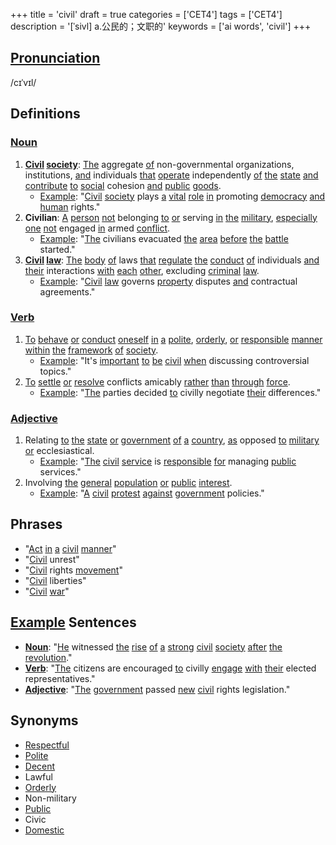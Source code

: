 +++
title = 'civil'
draft = true
categories = ['CET4']
tags = ['CET4']
description = '[ˈsivl] a.公民的；文职的'
keywords = ['ai words', 'civil']
+++

## [Pronunciation](/en/post/pronunciation/)
/cɪˈvɪl/

## Definitions
### [Noun](/en/post/noun/)
1. **[Civil](/en/post/civil/) [society](/en/post/society/)**: [The](/en/post/the/) aggregate [of](/en/post/of/) non-governmental organizations, institutions, [and](/en/post/and/) individuals [that](/en/post/that/) [operate](/en/post/operate/) independently [of](/en/post/of/) [the](/en/post/the/) [state](/en/post/state/) [and](/en/post/and/) [contribute](/en/post/contribute/) [to](/en/post/to/) [social](/en/post/social/) cohesion [and](/en/post/and/) [public](/en/post/public/) [goods](/en/post/goods/).
   - [Example](/en/post/example/): "[Civil](/en/post/civil/) [society](/en/post/society/) plays [a](/en/post/a/) [vital](/en/post/vital/) [role](/en/post/role/) [in](/en/post/in/) promoting [democracy](/en/post/democracy/) [and](/en/post/and/) [human](/en/post/human/) rights."
2. **Civilian**: [A](/en/post/a/) [person](/en/post/person/) [not](/en/post/not/) belonging [to](/en/post/to/) [or](/en/post/or/) serving [in](/en/post/in/) [the](/en/post/the/) [military](/en/post/military/), [especially](/en/post/especially/) [one](/en/post/one/) [not](/en/post/not/) engaged [in](/en/post/in/) armed [conflict](/en/post/conflict/).
   - [Example](/en/post/example/): "[The](/en/post/the/) civilians evacuated [the](/en/post/the/) [area](/en/post/area/) [before](/en/post/before/) [the](/en/post/the/) [battle](/en/post/battle/) started."
3. **[Civil](/en/post/civil/) [law](/en/post/law/)**: [The](/en/post/the/) [body](/en/post/body/) [of](/en/post/of/) laws [that](/en/post/that/) [regulate](/en/post/regulate/) [the](/en/post/the/) [conduct](/en/post/conduct/) [of](/en/post/of/) individuals [and](/en/post/and/) [their](/en/post/their/) interactions [with](/en/post/with/) [each](/en/post/each/) [other](/en/post/other/), excluding [criminal](/en/post/criminal/) [law](/en/post/law/).
   - [Example](/en/post/example/): "[Civil](/en/post/civil/) [law](/en/post/law/) governs [property](/en/post/property/) disputes [and](/en/post/and/) contractual agreements."

### [Verb](/en/post/verb/)
1. [To](/en/post/to/) [behave](/en/post/behave/) [or](/en/post/or/) [conduct](/en/post/conduct/) [oneself](/en/post/oneself/) [in](/en/post/in/) [a](/en/post/a/) [polite](/en/post/polite/), [orderly](/en/post/orderly/), [or](/en/post/or/) [responsible](/en/post/responsible/) [manner](/en/post/manner/) [within](/en/post/within/) [the](/en/post/the/) [framework](/en/post/framework/) [of](/en/post/of/) [society](/en/post/society/).
   - [Example](/en/post/example/): "It's [important](/en/post/important/) [to](/en/post/to/) [be](/en/post/be/) [civil](/en/post/civil/) [when](/en/post/when/) discussing controversial topics."
2. [To](/en/post/to/) [settle](/en/post/settle/) [or](/en/post/or/) [resolve](/en/post/resolve/) conflicts amicably [rather](/en/post/rather/) [than](/en/post/than/) [through](/en/post/through/) [force](/en/post/force/).
   - [Example](/en/post/example/): "[The](/en/post/the/) parties decided [to](/en/post/to/) civilly negotiate [their](/en/post/their/) differences."

### [Adjective](/en/post/adjective/)
1. Relating [to](/en/post/to/) [the](/en/post/the/) [state](/en/post/state/) [or](/en/post/or/) [government](/en/post/government/) [of](/en/post/of/) [a](/en/post/a/) [country](/en/post/country/), [as](/en/post/as/) opposed [to](/en/post/to/) [military](/en/post/military/) [or](/en/post/or/) ecclesiastical.
   - [Example](/en/post/example/): "[The](/en/post/the/) [civil](/en/post/civil/) [service](/en/post/service/) is [responsible](/en/post/responsible/) [for](/en/post/for/) managing [public](/en/post/public/) services."
2. Involving [the](/en/post/the/) [general](/en/post/general/) [population](/en/post/population/) [or](/en/post/or/) [public](/en/post/public/) [interest](/en/post/interest/).
   - [Example](/en/post/example/): "[A](/en/post/a/) [civil](/en/post/civil/) [protest](/en/post/protest/) [against](/en/post/against/) [government](/en/post/government/) policies."

## Phrases
- "[Act](/en/post/act/) [in](/en/post/in/) [a](/en/post/a/) [civil](/en/post/civil/) [manner](/en/post/manner/)"
- "[Civil](/en/post/civil/) unrest"
- "[Civil](/en/post/civil/) rights [movement](/en/post/movement/)"
- "[Civil](/en/post/civil/) liberties"
- "[Civil](/en/post/civil/) [war](/en/post/war/)"

## [Example](/en/post/example/) Sentences
- **[Noun](/en/post/noun/)**: "[He](/en/post/he/) witnessed [the](/en/post/the/) [rise](/en/post/rise/) [of](/en/post/of/) [a](/en/post/a/) [strong](/en/post/strong/) [civil](/en/post/civil/) [society](/en/post/society/) [after](/en/post/after/) [the](/en/post/the/) [revolution](/en/post/revolution/)."
- **[Verb](/en/post/verb/)**: "[The](/en/post/the/) citizens are encouraged [to](/en/post/to/) civilly [engage](/en/post/engage/) [with](/en/post/with/) [their](/en/post/their/) elected representatives."
- **[Adjective](/en/post/adjective/)**: "[The](/en/post/the/) [government](/en/post/government/) passed [new](/en/post/new/) [civil](/en/post/civil/) rights legislation."

## Synonyms
- [Respectful](/en/post/respectful/)
- [Polite](/en/post/polite/)
- [Decent](/en/post/decent/)
- Lawful
- [Orderly](/en/post/orderly/)
- Non-military
- [Public](/en/post/public/)
- Civic
- [Domestic](/en/post/domestic/)
